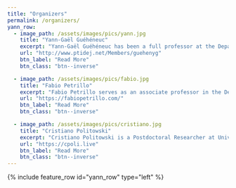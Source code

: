 ```yaml
---
title: "Organizers"
permalink: /organizers/
yann_row:
  - image_path: /assets/images/pics/yann.jpg
    title: "Yann-Gaël Guéhéneuc"
    excerpt: "Yann-Gaël Guéhéneuc has been a full professor at the Department of Computer Science and Software Engineering of Concordia University since 2017."
    url: "http://www.ptidej.net/Members/guehenyg"
    btn_label: "Read More"
    btn_class: "btn--inverse"

  - image_path: /assets/images/pics/fabio.jpg
    title: "Fabio Petrillo"
    excerpt: "Fabio Petrillo serves as an associate professor in the Department of Software Engineering and IT at École de Technologie Supérieure in Montreal, Canada."
    url: "https://fabiopetrillo.com/"
    btn_label: "Read More"
    btn_class: "btn--inverse"

  - image_path: /assets/images/pics/cristiano.jpg
    title: "Cristiano Politowski"
    excerpt: "Cristiano Politowski is a Postdoctoral Researcher at Université de Montréal, where he is researching machine learning applied to software engineering, in particular game testing."
    url: "https://cpoli.live"
    btn_label: "Read More"
    btn_class: "btn--inverse"
---
```


<!-- {% include gallery caption="This is a sample gallery with **Markdown support**." %}

{% include figure image_path="/assets/images/yann.jpg" caption="Yann-Gaël Guéhéneuc." %} -->

{% include feature_row  id="yann_row" type="left" %}

<!-- [Yann-Gaël Guéhéneuc](http://www.ptidej.net/Members/guehenyg) has been a full professor at the Department of Computer Science and Software Engineering of Concordia University since 2017, where he leads the Ptidej team on evaluating and enhancing the quality of the software systems, focusing on the Internet of Things and researching new theories, methods, and tools to understand, evaluate, and improve the development, release, testing, and security of such systems. Prior, he was a faculty member at Polytechnique Montréal and Université de Montréal, where he started as an assistant professor in 2003. In 2003, he received a Ph.D.\ in Software Engineering from the University of Nantes, France, under Professor Pierre Cointe's supervision. His Ph.D. thesis was funded by Object Technology International, Inc. (now IBM Ottawa Labs.), where he worked in 1999 and 2000. His research interests are program understanding and program quality, in particular through the use and the identification of recurring patterns. He is interested also in empirical software engineering. He has published papers in international conferences and journals, including IEEE TSE, Springer EMSE, ACM/IEEE ICSE, IEEE ICSME, and IEEE SANER. He was the program co-chair and general chair of several events, including ICPC'20, SANER'15, APSEC'14, and ICSM'13.

[Fabio Petrillo](https://fabiopetrillo.com/) Fabio Petrillo serves as an associate professor in the Department of Software Engineering and IT at École de Technologie Supérieure in Montreal, Canada. He completed his Ph.D.\ in Computer Science from the Federal University of Rio Grande do Sul in Brazil in 2016. Following that, he pursued a postdoctoral fellowship at Concordia University in Canada. Throughout his research career, Fabio Petrillo has focused on various areas including Empirical Software Engineering, Software Quality, Debugging, Service-Oriented Architecture, Cloud Computing, and Agile Methods. His contributions to the field of Software Engineering for Computer Games have received international recognition. One of his notable achievements includes the development of Swarm Debugging, an innovative collaborative approach that enhances debugging activities. In addition to his academic pursuits, Fabio Petrillo has accumulated over 20 years of experience working as a software developer, software architect, manager, and agile coach. He has been involved in critical mission projects and provided guidance to numerous teams.

[Cristiano Politowski](https://cpoli.live) is a Postdoctoral Researcher at Université de Montréal, where he is researching machine learning applied to software engineering, in particular game testing. He received his Ph.D.\ degree in Software Engineering from Concordia University, his master's degree in Computer Science from the Universidade de Santa Maria, and his undergrad diploma, also in Computer Science, from the Universidade Regional do Noroeste do Estado do Rio Grande do Sul, both in Brazil. In industry, he worked with Web applications and the performance of Web servers. -->

